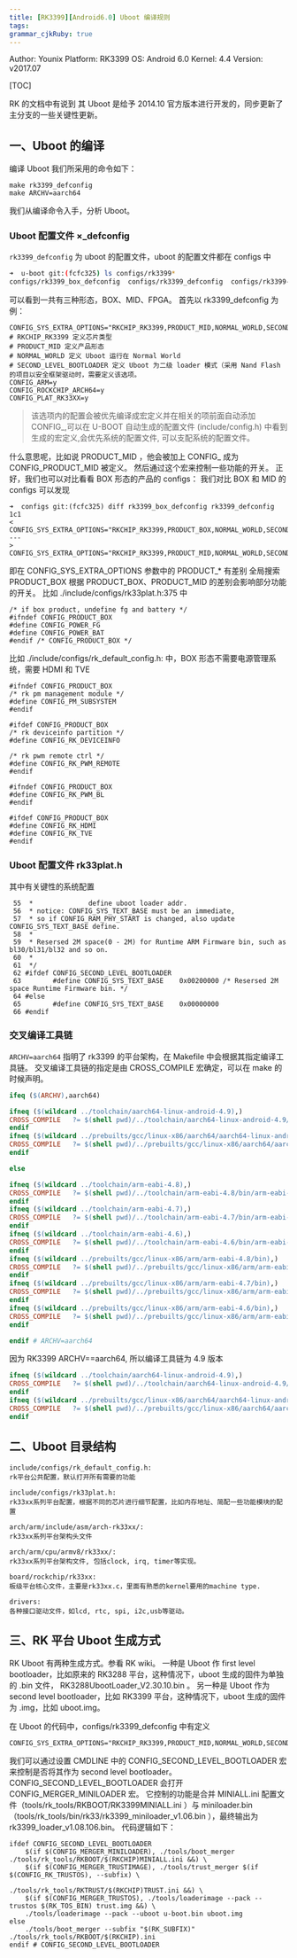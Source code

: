 ```yaml
---
title: [RK3399][Android6.0] Uboot 编译规则
tags: 
grammar_cjkRuby: true
---
```


Author: Younix 
Platform: RK3399 
OS: Android 6.0 
Kernel: 4.4 
Version: v2017.07

[TOC]

RK 的文档中有说到 其 Uboot 是给予 2014.10 官方版本进行开发的，同步更新了主分支的一些关键性更新。

## 一、Uboot 的编译
编译 Uboot 我们所采用的命令如下：
```
make rk3399_defconfig
make ARCHV=aarch64
```
我们从编译命令入手，分析 Uboot。

### Uboot 配置文件 ×_defconfig
`rk3399_defconfig` 为 uboot 的配置文件，uboot 的配置文件都在 configs 中
```bash
➜  u-boot git:(fcfc325) ls configs/rk3399*
configs/rk3399_box_defconfig  configs/rk3399_defconfig  configs/rk3399-fpga_defconfig
```
可以看到一共有三种形态，BOX、MID、FPGA。
首先以 rk3399_defconfig 为例：
```
CONFIG_SYS_EXTRA_OPTIONS="RKCHIP_RK3399,PRODUCT_MID,NORMAL_WORLD,SECOND_LEVEL_BOOTLOADER,BAUDRATE=1500000"
# RKCHIP_RK3399 定义芯片类型
# PRODUCT_MID 定义产品形态
# NORMAL_WORLD 定义 Uboot 运行在 Normal World
# SECOND_LEVEL_BOOTLOADER 定义 Uboot 为二级 loader 模式（采用 Nand Flash 的项目以安全框架驱动时，需要定义该选项。
CONFIG_ARM=y
CONFIG_ROCKCHIP_ARCH64=y
CONFIG_PLAT_RK33XX=y
```
> 该选项内的配置会被优先编译成宏定义并在相关的项前面自动添加 CONFIG_,可以在
U-BOOT 自动生成的配置文件 (include/config.h) 中看到生成的宏定义,会优先系统的配置文件,
可以支配系统的配置文件。

什么意思呢，比如说 PRODUCT_MID ，他会被加上 CONFIG_ 成为 CONFIG_PRODUCT_MID 被定义。
然后通过这个宏来控制一些功能的开关。
正好，我们也可以对比看看 BOX 形态的产品的 configs：
我们对比 BOX 和 MID 的 configs 可以发现
```
➜  configs git:(fcfc325) diff rk3399_box_defconfig rk3399_defconfig 
1c1
< CONFIG_SYS_EXTRA_OPTIONS="RKCHIP_RK3399,PRODUCT_BOX,NORMAL_WORLD,SECOND_LEVEL_BOOTLOADER,BAUDRATE=1500000"
---
> CONFIG_SYS_EXTRA_OPTIONS="RKCHIP_RK3399,PRODUCT_MID,NORMAL_WORLD,SECOND_LEVEL_BOOTLOADER,BAUDRATE=1500000"
```
即在 CONFIG_SYS_EXTRA_OPTIONS 参数中的 PRODUCT_* 有差别
全局搜索 PRODUCT_BOX 根据 PRODUCT_BOX、PRODUCT_MID 的差别会影响部分功能的开关。
比如 ./include/configs/rk33plat.h:375 中
```
/* if box product, undefine fg and battery */
#ifndef CONFIG_PRODUCT_BOX
#define CONFIG_POWER_FG
#define CONFIG_POWER_BAT
#endif /* CONFIG_PRODUCT_BOX */
```
比如 ./include/configs/rk_default_config.h: 中，BOX 形态不需要电源管理系统，需要 HDMI 和 TVE
```
#ifndef CONFIG_PRODUCT_BOX
/* rk pm management module */
#define CONFIG_PM_SUBSYSTEM
#endif

#ifdef CONFIG_PRODUCT_BOX
/* rk deviceinfo partition */
#define CONFIG_RK_DEVICEINFO

/* rk pwm remote ctrl */
#define CONFIG_RK_PWM_REMOTE
#endif

#ifndef CONFIG_PRODUCT_BOX
#define CONFIG_RK_PWM_BL
#endif

#ifdef CONFIG_PRODUCT_BOX
#define CONFIG_RK_HDMI
#define CONFIG_RK_TVE
#endif
```
### Uboot 配置文件 rk33plat.h
其中有关键性的系统配置
```
 55  *              define uboot loader addr.
 56  * notice: CONFIG_SYS_TEXT_BASE must be an immediate,
 57  * so if CONFIG_RAM_PHY_START is changed, also update CONFIG_SYS_TEXT_BASE define.
 58  *
 59  * Resersed 2M space(0 - 2M) for Runtime ARM Firmware bin, such as bl30/bl31/bl32 and so on.
 60  *
 61  */
 62 #ifdef CONFIG_SECOND_LEVEL_BOOTLOADER
 63        #define CONFIG_SYS_TEXT_BASE    0x00200000 /* Resersed 2M space Runtime Firmware bin. */
 64 #else
 65        #define CONFIG_SYS_TEXT_BASE    0x00000000
 66 #endif
```

### 交叉编译工具链
`ARCHV=aarch64` 指明了 rk3399 的平台架构，在 Makefile 中会根据其指定编译工具链。
交叉编译工具链的指定是由 CROSS_COMPILE 宏确定，可以在 make 的时候声明。
```makefile
ifeq ($(ARCHV),aarch64)

ifneq ($(wildcard ../toolchain/aarch64-linux-android-4.9),)
CROSS_COMPILE   ?= $(shell pwd)/../toolchain/aarch64-linux-android-4.9/bin/aarch64-linux-android-
endif
ifneq ($(wildcard ../prebuilts/gcc/linux-x86/aarch64/aarch64-linux-android-4.9/bin),)
CROSS_COMPILE   ?= $(shell pwd)/../prebuilts/gcc/linux-x86/aarch64/aarch64-linux-android-4.9/bin/aarch64-linux-android-
endif

else

ifneq ($(wildcard ../toolchain/arm-eabi-4.8),)
CROSS_COMPILE   ?= $(shell pwd)/../toolchain/arm-eabi-4.8/bin/arm-eabi-
endif
ifneq ($(wildcard ../toolchain/arm-eabi-4.7),)
CROSS_COMPILE   ?= $(shell pwd)/../toolchain/arm-eabi-4.7/bin/arm-eabi-
endif
ifneq ($(wildcard ../toolchain/arm-eabi-4.6),)
CROSS_COMPILE   ?= $(shell pwd)/../toolchain/arm-eabi-4.6/bin/arm-eabi-
endif
ifneq ($(wildcard ../prebuilts/gcc/linux-x86/arm/arm-eabi-4.8/bin),)
CROSS_COMPILE   ?= $(shell pwd)/../prebuilts/gcc/linux-x86/arm/arm-eabi-4.8/bin/arm-eabi-
endif
ifneq ($(wildcard ../prebuilts/gcc/linux-x86/arm/arm-eabi-4.7/bin),)
CROSS_COMPILE   ?= $(shell pwd)/../prebuilts/gcc/linux-x86/arm/arm-eabi-4.7/bin/arm-eabi-
endif
ifneq ($(wildcard ../prebuilts/gcc/linux-x86/arm/arm-eabi-4.6/bin),)
CROSS_COMPILE   ?= $(shell pwd)/../prebuilts/gcc/linux-x86/arm/arm-eabi-4.6/bin/arm-eabi-
endif

endif # ARCHV=aarch64
```
因为 RK3399 ARCHV==aarch64, 所以编译工具链为 4.9 版本
```makefile
ifneq ($(wildcard ../toolchain/aarch64-linux-android-4.9),)
CROSS_COMPILE   ?= $(shell pwd)/../toolchain/aarch64-linux-android-4.9/bin/aarch64-linux-android-
endif
ifneq ($(wildcard ../prebuilts/gcc/linux-x86/aarch64/aarch64-linux-android-4.9/bin),)
CROSS_COMPILE   ?= $(shell pwd)/../prebuilts/gcc/linux-x86/aarch64/aarch64-linux-android-4.9/bin/aarch64-linux-android-
endif
```

## 二、Uboot 目录结构
```
include/configs/rk_default_config.h: 
rk平台公共配置，默认打开所有需要的功能

include/configs/rk33plat.h: 
rk33xx系列平台配置，根据不同的芯片进行细节配置，比如内存地址、简配一些功能模块的配置

arch/arm/include/asm/arch-rk33xx/: 
rk33xx系列平台架构头文件

arch/arm/cpu/armv8/rk33xx/: 
rk33xx系列平台架构文件, 包括clock, irq, timer等实现。

board/rockchip/rk33xx: 
板级平台核心文件，主要是rk33xx.c，里面有熟悉的kernel要用的machine type.

drivers: 
各种接口驱动文件，如lcd, rtc, spi, i2c,usb等驱动。
```

## 三、RK 平台 Uboot 	生成方式
RK Uboot 有两种生成方式。参看 RK wiki。
一种是 Uboot 作 first level bootloader，比如原来的 RK3288 平台，这种情况下，uboot 生成的固件为单独的 .bin 文件， RK3288UbootLoader_V2.30.10.bin 。
另一种是 Uboot 作为 second level bootloader，比如 RK3399 平台，这种情况下，uboot 生成的固件为 .img，比如 uboot.img。

在 Uboot 的代码中，configs/rk3399_defconfig 中有定义
```
CONFIG_SYS_EXTRA_OPTIONS="RKCHIP_RK3399,PRODUCT_MID,NORMAL_WORLD,SECOND_LEVEL_BOOTLOADER,BAUDRATE=1500000"
```
我们可以通过设置 CMDLINE 中的 CONFIG_SECOND_LEVEL_BOOTLOADER 宏来控制是否将其作为 second level bootloader。
CONFIG_SECOND_LEVEL_BOOTLOADER 会打开 CONFIG_MERGER_MINILOADER 宏。
它控制的功能是合并 MINIALL.ini 配置文件（tools/rk_tools/RKBOOT/RK3399MINIALL.ini ）与 miniloader.bin（tools/rk_tools/bin/rk33/rk3399_miniloader_v1.06.bin ），最终输出为 rk3399_loader_v1.08.106.bin。
代码逻辑如下：
```
ifdef CONFIG_SECOND_LEVEL_BOOTLOADER
    $(if $(CONFIG_MERGER_MINILOADER), ./tools/boot_merger ./tools/rk_tools/RKBOOT/$(RKCHIP)MINIALL.ini &&) \
    $(if $(CONFIG_MERGER_TRUSTIMAGE), ./tools/trust_merger $(if $(CONFIG_RK_TRUSTOS), --subfix) \
                            ./tools/rk_tools/RKTRUST/$(RKCHIP)TRUST.ini &&) \
    $(if $(CONFIG_MERGER_TRUSTOS), ./tools/loaderimage --pack --trustos $(RK_TOS_BIN) trust.img &&) \
    ./tools/loaderimage --pack --uboot u-boot.bin uboot.img
else
    ./tools/boot_merger --subfix "$(RK_SUBFIX)" ./tools/rk_tools/RKBOOT/$(RKCHIP).ini
endif # CONFIG_SECOND_LEVEL_BOOTLOADER
```

